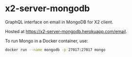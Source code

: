 # x2-server-mongodb

GraphQL interface on email in MongoDB for X2 client.

Hosted at https://x2-server-mongodb.herokuapp.com/email.

To run Mongo in a Docker container, use:

```bash
docker run --name mongodb -p 27017:27017 mongo
```
